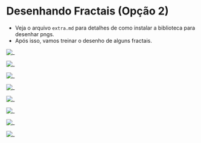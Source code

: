 # Desenhando Fractais (Opção 2)

- Veja o arquivo `extra.md` para detalhes de como instalar a biblioteca para desenhar pngs.
- Após isso, vamos treinar o desenho de alguns fractais.

![_](./desenhos/arvore.png)

![_](./desenhos/circulos.png)

![_](./desenhos/gelo.png)

![_](./desenhos/quadrados.png)

![_](./desenhos/rotacao.png)

![_](./desenhos/carpete.jpg)

![_](./desenhos/triangulos.png)

![_](./desenhos/trigo.png)
